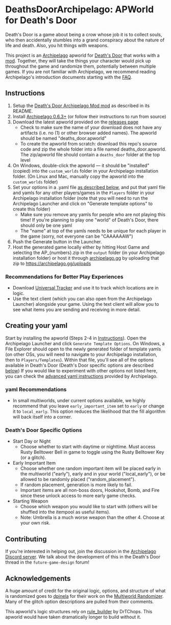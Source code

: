 # DeathsDoorArchipelago: APWorld for Death's Door
Death's Door is a game about being a crow whose job it is to collect souls, who then accidentally stumbles into a grand conspiracy about the nature of life and death. Also, you hit things with weapons.

This project is an [Archipelago](https://archipelago.gg/) apworld for [Death's Door](https://store.steampowered.com/app/894020/Deaths_Door/) that works with a [mod](https://github.com/Chris-Is-Awesome/DDArchipelagoRandomizer/). Together, they will take the things your character would pick up throughout the game and randomize them, potentially between multiple games. If you are not familiar with Archipelago, we recommend reading Archipelago's introduction documents starting with the [FAQ](https://archipelago.gg/faq/en/).

## Instructions
1. Setup the [Death's Door Archipelago Mod mod](https://github.com/Chris-Is-Awesome/DDArchipelagoRandomizer/) as described in its README.
2. Install [Archipelago 0.6.3+](https://github.com/ArchipelagoMW/Archipelago/releases/) (or follow their instructions to run from source)
3. Download the latest apworld provided on the [releases page](https://github.com/roseasromeo/DeathsDoorAPWorld/releases/latest)
    - Check to make sure the name of your download does not have any artifacts (i.e. no (1) or other browser added names). The apworld should be named "deaths_door.apworld"
    - To create the apworld from scratch: download this repo's source code and zip the whole folder into a file named deaths_door.apworld. The zip/apworld file should contain a `deaths_door` folder at the top level 
4. On Windows, double-click the apworld &mdash; it should be "installed" (copied) into the `custom_worlds` folder in your Archipelago installation folder. (On Linux and Mac, manually copy the apworld into the `custom_worlds` folder)
5. Set your options in a .yaml file [as described below](#creating-your-yaml), and put that yaml file and yamls for any other players/games in the `Players` folder in your Archipelago installation folder (note that you will need to run the Archipelago Launcher and click on "Generate template options" to create this folder)
    - Make sure you remove any yamls for people who are not playing this time! If you're planning to play one "world" of Death's Door, there should only be one yaml
    - The "name" at top of the yamls needs to be unique for each player in the game (sorry, not everyone can be "CAAAAAAW")
6. Push the Generate button in the Launcher.
7. Host the generated game locally either by hitting Host Game and selecting the AP_{numbers}.zip in the `output` folder (in your Archipelago installation folder) or host it through [archipelago.gg](https://archipelago.gg) by uploading that zip to https://archipelago.gg/uploads

### Recommendations for Better Play Experiences
- Download [Universal Tracker](https://github.com/FarisTheAncient/Archipelago/releases) and use it to track which locations are in logic.
- Use the text client (which you can also open from the Archipelago Launcher) alongside your game. Using the text client will allow you to see what items you are sending and receiving in more detail.

## Creating your yaml
Start by installing the apworld (Steps 2-4 in [Instructions](#instructions)). Open the Archipelago Launcher and click `Generate Template Options`. On Windows, a File Explorer should open to the newly generated folder of template yamls (on other OSs, you will need to navigate to your Archipelago installation, then to `Players/Templates`). Within that file, you'll see all of the options available in Death's Door (Death's Door specific options are described [below](#deaths-door-specific-options)) If you would like to experiment with other options not listed here, you can check the [advanced yaml instructions](https://archipelago.gg/tutorial/Archipelago/advanced_settings/en) provided by Archipelago.

### yaml Recommendations
- In small multiworlds, under current options available, we highly recommend that you leave `early_important_item` set to `early` or change it to `local_early`. This option reduces the likelihood that the fill algorithm will back itself into a corner.

### Death's Door Specific Options
- Start Day or Night
    - Choose whether to start with daytime or nighttime. Must access Rusty Belltower Bell in game to toggle using the Rusty Belltower Key (or a glitch).
- Early Important Item
    - Choose whether one random important item will be placed early in the multiworld ("early"), early and in your world ("local_early"), or be allowed to be randomly placed ("random_placement").
    - If random placement, generation is more likely to fail.
    - Important items are all non-boss doors, Hookshot, Bomb, and Fire since these unlock access to more early game checks.
- Starting Weapon
    - Choose which weapon you would like to start with (others will be shuffled into the itempool as useful items).
    - Note: Umbrella is a much worse weapon than the other 4. Choose at your own risk.

## Contributing

If you're interested in helping out, join the discussion in the [Archipelago Discord server](https://discord.com/invite/8Z65BR2).
We talk about the development of this in the Death's Door thread in the `future-game-design` forum!

## Acknowledgements

A huge amount of credit for the original logic, options, and structure of what is randomized goes to [dpinela](https://github.com/dpinela) for their work on the [Multiworld Randomizer](https://github.com/dpinela/DeathsDoor.Randomizer). Many of the glitch option descriptions are pulled from their comments.

This apworld's logic structures rely on [rule_builder](https://github.com/ArchipelagoMW/Archipelago/pull/5048) by DrTChops. This apworld would have taken dramatically longer to build without it.